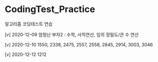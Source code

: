 # CodingTest_Practice
알고리즘 코딩테스트 연습

[v] 2020-12-09 엄청난 부자2 : 수학, 사칙연산, 임의 정밀도/큰 수 연산

[v] 2020-12-10 1550, 2338, 2475, 2557, 2558, 2845, 2914, 3003, 3046

[v] 2020-12-12 1212